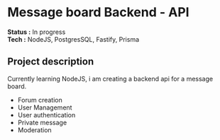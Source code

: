 # Message board Backend - API

**Status :** In progress  
**Tech :** NodeJS, PostgresSQL, Fastify, Prisma

## Project description

Currently learning NodeJS, i am creating a backend api for a message board.

- Forum creation
- User Management
- User authentication
- Private message
- Moderation

<!---

## Installation
(coming soon*)

Use the api with your own frontend

## Documentation
(coming soon*)

-->
